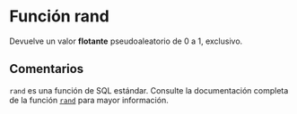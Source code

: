 ﻿---
Autogenerated: true
---

# Función  rand

Devuelve un valor **flotante** pseudoaleatorio de 0 a 1, exclusivo.

## Comentarios 

`rand` es una función de SQL estándar. Consulte la documentación completa de la función [`rand`](https://learn.microsoft.com/es-es/sql/t-sql/functions/rand-transact-sql) para mayor información.
